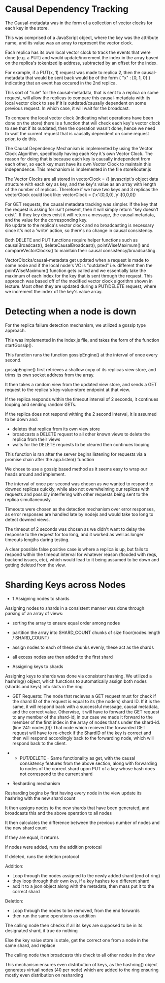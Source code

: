 # Causal Dependency Tracking

The Causal-metadata was in the form of a collection of vector clocks for each key in the store.

This was comprised of a JavaScript object, where the key was the attribute name, and its value was an array to represent the vector clock.

Each replica has its own local vector clock to track the events that were done (e.g. a PUT) and would update/increment the index in the array based on the replica's tokenized ip address, subtracted by an offset for the index.

For example, if a PUT(x, 1) request was made to replica 2, then the causal-metadata that would be sent back would be of the form { "x" : [0, 1, 0] } indicating that an event has occured in the 2nd replica.

This sort of "rule" for the causal-metadata, that is sent to a replica on some request, will allow the replicas to compare this causal-metadata with its local vector clock to see if it is outdated/causally dependent on some previous request. In which case, it will wait for the broadcast.

To compare the local vector clock (indicating what operations have been done on the store) there is a function that will check each key's vector clock to see that if its outdated, then the operation wasn't done, hence we need to wait the current request that is causally dependent on some request prior, to do this.

The Causal Dependency Mechanism is implemented by using the Vector Clock Algorithm, specifically having each Key it's own Vector Clock. The reason for doing that is because each key is causally independent from each other, so each key must have its own Vector Clock to maintain this independence. This mechanism is implemented in the file storeRouter.js 

The Vector Clocks are all stored in vectorClock = {} javascript's object data structure with each key as key, and the key's value as an array with length of the number of replicas. Therefore if we have two keys and 3 replicas the vectorClock could look like:
vectorClock = {'x':[0,0,0],'y':[0,0,0]} 

For GET requests, the causal metadata tracking was simpler. If the key that the request is asking for isn't present, then it will simply return "key doesn't exist". If they key does exist it will return a message, the causal metadata, and the value for the corresponding key.  
No update to the replica's vector clock and no broadcasting is necessary since it's not a 'write' action, so there's no change in causal consistency. 

Both DELETE and PUT functions require helper functions such as causalBroadcast(), deleteCausalBroadcast(), pointWiseMaximum() and compareVectorClocks()
to maintain their causal consistency/broadcasting.

VectorClocks/causal-metadata get updated when a request is made to some node and if the local node's VC is "outdated" i.e. different then the pointWiseMaximum() function gets called and we essentially take the maximum of each index for the key that is sent through the request. This approach was based off of the modified vector clock algorithm shown in lecture.
Most often they are updated during a PUT/DELETE request, where we increment the index of the key's value array.

# Detecting when a node is down

For the replica failure detection mechanism, we utilized a gossip type approach. 

This was implemented in the index.js file, and takes the form of the function startGossip().

This function runs the function gossipEngine() at the interval of once every second.

gossipEngine() first retrieves a shallow copy of its replicas view store, and trims its own socket address from the array.

It then takes a random view from the updated view store, and sends a GET request to the replica's key-value-store endpoint at that view.

If the replica responds within the timeout interval of 2 seconds, it continues looping and sending random GETs.

If the replica does not respond withing the 2 second interval, it is assumed to be down and:

 - deletes that replica from its own view store
 - broadcasts a DELETE request to all other known views to delete the replica from their views
 - waits for the DELETE requests to be cleared then continues looping

This function is ran after the server begins listening for requests via a promise chain after the app.listen() function

We chose to use a gossip based method as it seems easy to wrap our heads around and implement.

The interval of once per second was chosen as we wanted to respond to downed replicas quickly, while also not overwhelming our replicas with requests and possibly interfering with other requests being sent to the replica simultaneously.

Timeouts were chosen as the detection mechanism over error responses, as error responses are handled late by nodejs and would take too long to detect downed views.

The timeout of 2 seconds was chosen as we didn't want to delay the response to the request for too long, and it worked as well as longer timeouts lengths during testing.

A clear possible false positive case is where a replica is up, but fails to respond within the timeout interval for whatever reason (flooded with reqs, backend issues, etc), which would lead to it being assumed to be down and getting deleted from the view.


# Sharding Keys across Nodes

- 1 Assigning nodes to shards

Assigning nodes to shards in a consistent manner was done through parsing of an array of views:
 - sorting the array to ensure equal order among nodes
 - partition the array into SHARD_COUNT chunks of size floor(nodes.length / SHARD_COUNT)
 - assign nodes to each of these chunks evenly, these act as the shards
 - all excess nodes are then added to the first shard
 
 
- Assigning keys to shards 

Assigning keys to shards was done via consistent hashing. We utilized a hashring() object, which functions to 
automatically assign both nodes (shards and keys) into slots in the ring
- GET Requests: The node that recieves a GET request must for check if the shard ID of the request is equal to its (the node's) shard ID. If it is the same, it will respond back with a successful message, causal metadata, and the correct value. Otherwise, it will have to forward the GET request to any member of the shard-id, in our case we made it forward to the member of the first index in the array of nodes that's under the shard-id. (line 241: nodes[0]) That node which recieved the forwarded GET request will have to re-check if the ShardID of the key is correct and then will respond accordingly back to the forwarding node, which will respond back to the client. 
- - PUT/DELETE - Same functionality as get, with the causal consistency features from the above section, along with forwarding to nodes of the correct shard upon PUT of a key whose hash does not correspond to the current shard



- Resharding mechanism

Resharding begins by first having every node in the view update its hashring with the new shard count

It then assigns nodes to the new shards that have been generated, and broadcasts this and the above operation to all nodes

It then calculates the difference between the previous number of nodes and the new shard count

If they are equal, it returns

If nodes were added, runs the addition protocal

If deleted, runs the deletion protocol

Addition:

- Loop through the nodes assigned to the newly added shard (end of ring)
- they loop through their own kvs, if a key hashes to a different shard
- add it to a json object along with the metadata, then mass put it to the correct shard


Deletion:

- Loop through the nodes to be removed, from the end forwards
- then run the same operations as addition


The calling node then checks if all its keys are supposed to be in its designated shard, it true do nothing

Else the key value store is stale, get the correct one from a node in the same shard, and replace

The calling node then broadcasts this check to all other nodes in the view

This mechanism ensures even distribution of keys, as the hashring() object generates virtual nodes (40 per node) which are added to the ring
ensuring mostly even distribution on resharding



